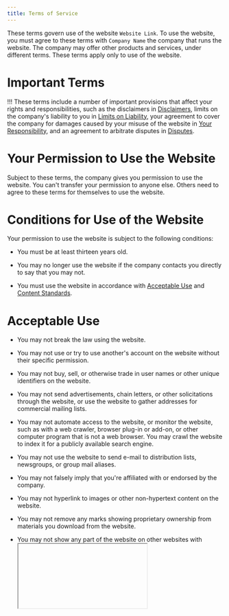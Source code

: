 ```yaml
---
title: Terms of Service
---
```


These terms govern use of the website `Website Link`.  To use the website, you must agree to these terms with `Company Name` the company that runs the website.  The company may offer other products and services, under different terms.  These terms apply only to use of the website.

# Important Terms

!!! These terms include a number of important provisions that affect your rights and responsibilities, such as the disclaimers in [Disclaimers](#disclaimers), limits on the company's liability to you in [Limits on Liability](#limits-on-liability), your agreement to cover the company for damages caused by your misuse of the website in [Your Responsibility](#responsibility), and an agreement to arbitrate disputes in [Disputes](#disputes).

# Your Permission to Use the Website

Subject to these terms, the company gives you permission to use the website.  You can't transfer your permission to anyone else.  Others need to agree to these terms for themselves to use the website.

# Conditions for Use of the Website

Your permission to use the website is subject to the following conditions:

- You must be at least thirteen years old.

- You may no longer use the website if the company contacts you directly to say that you may not.

- You must use the website in accordance with [Acceptable Use](#acceptable-use) and [Content Standards](#content-standards).

# Acceptable Use

- You may not break the law using the website.

- You may not use or try to use another's account on the website without their specific permission.

- You may not buy, sell, or otherwise trade in user names or other unique identifiers on the website.

- You may not send advertisements, chain letters, or other solicitations through the website, or use the website to gather addresses for commercial mailing lists.

- You may not automate access to the website, or monitor the website, such as with a web crawler, browser plug-in or add-on, or other computer program that is not a web browser.  You may crawl the website to index it for a publicly available search engine.

- You may not use the website to send e-mail to distribution lists, newsgroups, or group mail aliases.

- You may not falsely imply that you're affiliated with or endorsed by the company.

- You may not hyperlink to images or other non-hypertext content on the website.

- You may not remove any marks showing proprietary ownership from materials you download from the website.

- You may not show any part of the website on other websites with <iframe> or similar methods.

- You may not disable, avoid, or circumvent any security or access restrictions of the website.

- You may not strain infrastructure of the website with an unreasonable volume of requests, or requests designed to impose an unreasonable load on information systems underlying the website.

- You may not encourage or help anyone in violation of these terms.

- You may not impersonate others through the website.

# Content Standards

- You may not submit content to the website that is illegal, offensive, or otherwise harmful to others.  This includes content that is harassing, inappropriate, or abusive.

- You may not submit content to the website that violates the law, infringes anyone's intellectual property rights, violates anyone's privacy, or breaches agreements you have with others.

- You may not submit content to the website containing malicious computer code, such as computer viruses or spyware.

- You may not submit content to the website as a mere placeholder, to hold a particular address, user name, or other unique identifier.

- You may not use the website to disclose information that you don't have the right to disclose, like others' confidential information.

# Enforcement

- The company may investigate and prosecute violations of these terms to the fullest legal extent.  The company may notify and cooperate with law enforcement authorities in prosecuting violations of the law and these terms.

- The company reserves the right to change, redact, and delete content on the website for any reason.  If you believe someone has submitted content to the website in violation of these terms, please contact us immediately.  See [Contact](#contact).

# Your Account

- You must create and log into an account to use some features of the website.

- To create an account, you must provide some information about yourself.  If you create an account, you agree to provide, at a minimum, a valid e-mail address, and to keep that address up-to-date.  You may close your account at any time by `Account Deletion Method`.

- You agree to be responsible for all action taken using your account, whether authorized by you or not, until you either close your account or notify the company that your account has been compromised.  You agree to notify the company immediately if you suspect your account has been compromised.  You agree to select a secure password for your account, and keep it secret.

- The company may restrict, suspend, or close your account on the website according to its policy for handling copyright-related takedown requests, or if the company reasonably believes that you've breached these terms.

# Your Content

- Nothing in these terms gives the company any ownership rights in content or intellectual property that you share with the website, such as your account information or other content you submit to the website.  Nothing in these terms gives you any ownership rights in the company's content or intellectual property, either.

- Between you and the company, you remain solely responsible for content you submit to the website.  You agree not to wrongly imply that content you submit to the website is sponsored or approved by the company.  These terms do not obligate the company to store, maintain, or provide copies of content you submit.

- Content you submit to the website belongs to you, and you decide what permission to give others for it.  But at a minimum, you license the company to provide content that you submit to the website to other users of the website.  That special license allows the company to copy, publish, and analyze content you submit to the website.

- When content you submit is removed from the website, whether by you or by the company, the company's special license ends when the last copy disappears from the company's backups, caches, and other systems.  Other licenses you apply to content you submit may continue after your content is removed.  Those licenses may give others, or the company itself, the right to share your content through the website again.

- Others who receive content you submit to the website may violate the terms on which you license your content.  You agree that the company will not be liable to you for those violations or their consequences.

# Your Responsibility

You agree to indemnify the company from legal claims by others related to your breach of these terms, or breach of these terms by others using your account on the website.  Both you and the company agree to notify the other side of any legal claims for which you might have to indemnify the company as soon as possible.  If the company fails to notify you of a legal claim promptly, you won't have to indemnify the company for damages that you could have defended against or mitigated with prompt notice.  You agree to allow the company to control investigation, defense, and settlement of legal claims for which you would have to indemnify the company, and to cooperate with those efforts.  The company agrees not to agree to any settlement that admits fault for you or imposes obligations on you without your prior agreement.

# Disclaimers

- !!! You accept all risk of using the website and it content.  As far as the law allows, the company provides the website and its content as is, without any warranty whatsoever.

- The website may hyperlink to and integrate websites and services run by others.  The company does not make any warranty about services run by others, or content they may provide.  Use of services run by others may be governed by other terms between you and the one running service.

# Limits on Liability

- !!! The company will not be liable to you for breach-of-contract damages company personnel could not have reasonably foreseen when you agreed to these terms.

- !!! As far as the law allows, the company's total liability to you for claims of any kind that are related to the website or its content will be limited to $50.

# Feedback

- The company welcomes your feedback and suggestions for the website.  See the [Contact](#contact) section below for ways to get in touch with us.

- You agree that the company will be free to act on feedback and suggestions you provide, and that the company won't have to notify you that your feedback was used, get your permission to use it, or pay you for it.  You agree not to submit feedback or suggestions that you believe might be confidential or proprietary, to you or others.

# Termination

- Either you or the company may end the agreement written out in these terms at any time.  When our agreement ends, your permission to use the website also ends.

- The following provisions survive the end of our agreement: [Your Content](#your-content), [Feedback](#feedback), [Your Responsibility](#responsibility), [Disclaimers](#disclaimers), [Limits on Liability](#limits-on-liability), and [General Terms](#general).

# Disputes

- `Governing Law` will govern any dispute, including any legal proceedings, related to these terms or your use of the website.

- You and the company agree to seek injunctions related to these terms only in state or federal court in `Forum`.  Neither you nor the company will object to jurisdiction, forum, or venue in those courts.

- !!! Other than to seek an injunction or for claims under the Computer Fraud and Abuse Act, you and the company will resolve any Dispute by binding American Arbitration Association arbitration.  Arbitration will follow the AAA's Commercial Arbitration Rules and Supplementary Procedures for Consumer Related Disputes.  Arbitration will happen in `Forum`.  You will settle any dispute as an individual, and not as part of a class action or other representative proceeding, whether as the plaintiff or a class member.  No arbitrator will consolidate any dispute with any other arbitration without the company's permission.

- Any arbitration award will include costs of the arbitration, reasonable attorneys' fees, and reasonable costs for witnesses.  You or the company may enter arbitration awards in any court with jurisdiction.

# General Terms

- If a provision of these terms is unenforceable as written, but could be changed to make it enforceable, that provision should be modified to the minimum extent necessary to make it enforceable.  Otherwise, that provision should be removed.

- You may not assign your agreement with the company.  The company may assign your agreement to any affiliate of the company, any other company that obtains control of the company, or any other company that buys assets of the company related to the website.  Any attempted assignment against these terms has no legal effect.

- Neither the exercise of any right under this Agreement, nor waiver of any breach of this Agreement, waives any other breach of this Agreement.

- These terms embody all the terms of agreement between you and the company about use of the website.  These terms entirely replace any other agreements about your use of the website, written or not.

# Contact

- You may notify the company under these terms, and send questions to the company, at `Company Address`.

- The company may notify you under these terms using the e-mail address you provide for your account on the website, or by posting a message to the homepage of the website or your account page.

# Changes

- The company last updated these terms on `Last Updated`, and may update these terms again.  The company will post all updates to the website.  For updates that contain substantial changes, the company agrees to e-mail you, if you've created an account and provided a valid e-mail address.  The company may also announce updates with special messages or alerts on the website.

- Once you get notice of an update to these terms, you must agree to the new terms in order to keep using the website.
